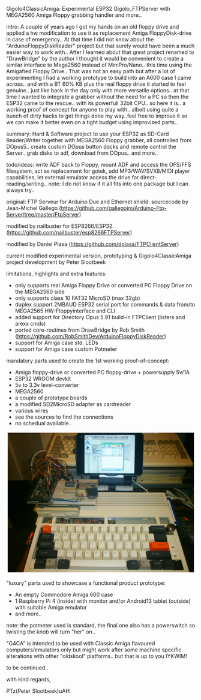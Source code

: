 Gigolo4ClassicAmiga: Experimental ESP32 Gigolo_FTPServer with MEGA2560 Amiga Floppy grabbing handler and more..

intro: A couple of years ago I got my hands on an old floppy drive and applied a hw modification
 to use it as replacement Amiga FloppyDisk-drive in case of emergency.. At that time I did not know about
 the "ArduinoFloppyDiskReader" project but that surely would have been a much easier way to work with..
 After I learned about that great project renamed to "DrawBridge" by the author I thought it would be convenient
 to create a similar interface to Mega2560 instead of MiniPro/Nano.. this time using the Amigafied Floppy Drive..
 That was not an easy path but after a lot of experimenting I had a working prototype to build into an A600
 case I came across.. and with a BT 60% KB plus the real floppy drive it started to feel genuine.. just like
 back in the day only with more versatile options.. at that time I wanted to integrate a grabber without
 the need for a PC so then the ESP32 came to the rescue.. with its powerfull 32bit CPU.. so here it is..
 a working proof of concept for anyone to play with.. albeit using quite a bunch of dirty hacks to get things
 done my way..feel free to improve it so we can make it better even on a tight budget using improvised parts..

summary: Hard & Software project to use your ESP32 as SD-Card Reader/Writer together with MEGA2560 Floppy grabber,
 all controlled from DOpus5.. create custom DOpus button docks and remote control the Server..
 grab disks to adf, download from DOpus.. and more..

todo/ideas: write ADF back to Floppy, mount ADF and access the OFS/FFS filesystem, act as replacement for gotek,
 add MP3/WAV/SVX8/MIDI player capabilities, let external emulator access the drive for direct-reading/writing..
 note: I do not know if it all fits into one package but I can always try..

original: FTP Serveur for Arduino Due and Ethernet shield.
sourcecode by Jean-Michel Gallego (https://github.com/gallegojm/Arduino-Ftp-Server/tree/master/FtpServer)

modified by nailbuster for ESP8266/ESP32. (https://github.com/nailbuster/esp8266FTPServer)

modified by Daniel Plasa (https://github.com/dplasa/FTPClientServer)

current modified experimental version, prototyping & Gigolo4ClassicAmiga project development by Peter Slootbeek

limitations, highlights and extra features:
- only supports real Amiga Floppy Drive or converted PC Floppy Drive on the MEGA2560 side
- only supports class 10 FAT32 MicroSD (max 32gb)
- duplex support 2MBAUD ESP32 serial port for commands & data from/to MEGA2565 HW-Floppyinterface and CLI
- added support for Directory Opus 5.91 build-in FTPClient (listers and arexx cmds)
- ported core-routines from DrawBridge by Rob Smith (https://github.com/RobSmithDev/ArduinoFloppyDiskReader)
- support for Amiga case std. LEDs
- support for Amiga case custom Potmeter

mandatory parts used to create the 1st working proof-of-concept:
- Amiga floppy-drive or converted PC floppy-drive + powersupply 5v/1A
- ESP32 WROOM devkit
- 5v to 3.3v level-converter
- MEGA2560
- a couple of prototype boards
- a modified SD2MicroSD adapter as cardreader
- various wires
- see the sources to find the connections
- no schedual available..

![alt text](./Gigolo4ClassicAmiga.jpg?raw=true)

"luxury" parts used to showcase a functional product prototype:
- An empty Commodore Amiga 600 case
- 1 Raspberry Pi 4 (inside) with monitor and/or Android13 tablet (outside) with suitable Amiga emulator
- and more..

note: the potmeter used is standard, the final one also has a powerswitch so twisting the knob will turn "her" on..

"G4CA" is intended to be used with Classic Amiga flavoured computers/emulators only but might work after some
machine specific alterations with other "oldskool" platforms.. but that is up to you IYKWIM!

to be continued..

with kind regards,

PTz(Peter Slootbeek)uAH
